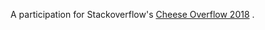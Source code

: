 A participation for Stackoverflow's [Cheese Overflow 2018](https://meta.stackexchange.com/questions/316515/who-cut-the-cheese?cb=1) .
